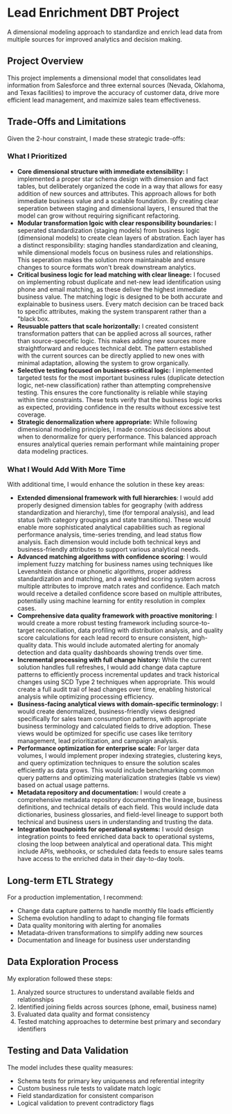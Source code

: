 # Lead Enrichment DBT Project

A dimensional modeling approach to standardize and enrich lead data from multiple sources for improved analytics and decision making.

## Project Overview    

This project implements a dimensional model that consolidates lead information from Salesforce and three external sources (Nevada, Oklahoma, and Texas facilities) to 
improve the accuracy of customer data, drive more efficient lead management, and maximize sales team effectiveness.

## Trade-Offs and Limitations

Given the 2-hour constraint, I made these strategic trade-offs:

### What I Prioritized

- **Core dimensional structure with immediate extensibility:** I implemented a proper
star schema design with dimension and fact tables, but deliberately organized the code in a way that allows for easy addition of new sources and attributes. This approach allows for both immediate business value and a scalable foundation. By creating clear seperation between staging and dimensional layers, I ensured that the model can grow without requiring significant refactoring.
- **Modular transformation lgoic with clear responsibility boundaries:** I seperated 
standardization (staging models) from business logic (dimensional models) to create clean layers of abstration. Each layer has a distinct responsibility: staging handles 
standardization and cleaning, while dimensional models focus on business rules and relationships. This seperation makes the solution more maintainable and ensure changes to source formats won't break downstream analytics.
- **Critical business logic for lead matching with clear lineage:** I focused on implementing robust duplicate and net-new lead identification using phone and email matching, as these deliver the highest immediate business value. The matching logic is designed to be both accurate and explainable to business users. Every match decision can be traced back to specific attributes, making the system transparent rather than a "black box.
- **Reusuable patters that scale horizontally:** I created consistent transformation
patters that can be applied across all sources, rather than source-specefic logic. This makes adding new sources more straightforward and reduces technical debt. The pattern established with the current sources can be directly applied to new ones with minimal adaptation, allowing the system to grow organically.
- **Selective testing focused on business-critical logic:** I implemented targeted tests for the most important business rules (duplicate detection logic, net-new classification) rather than attempting comprehensive testing. This ensures the core functionality is reliable while staying within time constraints. These tests verify that the business logic works as expected, providing confidence in the results without excessive test coverage.
- **Strategic denormalization where appropriate:** While following dimensional modeling principles, I made conscious decisions about when to denormalize for query performance. This balanced approach ensures analytical queries remain performant while maintaining proper data modeling practices.


### What I Would Add With More Time
With additional time, I would enhance the solution in these key areas:

- **Extended dimensional framework with full hierarchies**: I would add properly designed dimension tables for geography (with address standardization and hierarchy), time (for temporal analysis), and lead status (with category groupings and state transitions). These would enable more sophisticated analytical capabilities such as regional performance analysis, time-series trending, and lead status flow analysis. Each dimension would include both technical keys and business-friendly attributes to support various analytical needs.
- **Advanced matching algorithms with confidence scoring**: I would implement fuzzy matching for business names using techniques like Levenshtein distance or phonetic algorithms, proper address standardization and matching, and a weighted scoring system across multiple attributes to improve match rates and confidence. Each match would receive a detailed confidence score based on multiple attributes, potentially using machine learning for entity resolution in complex cases.
- **Comprehensive data quality framework with proactive monitoring**: I would create a more robust testing framework including source-to-target reconciliation, data profiling with distribution analysis, and quality score calculations for each lead record to ensure consistent, high-quality data. This would include automated alerting for anomaly detection and data quality dashboards showing trends over time.
- **Incremental processing with full change history:** While the current solution handles full refreshes, I would add change data capture patterns to efficiently process incremental updates and track historical changes using SCD Type 2 techniques when appropriate. This would create a full audit trail of lead changes over time, enabling historical analysis while optimizing processing efficiency.
- **Business-facing analytical views with domain-specific terminology:** I would create denormalized, business-friendly views designed specifically for sales team consumption patterns, with appropriate business terminology and calculated fields to drive adoption. These views would be optimized for specific use cases like territory management, lead prioritization, and campaign analysis.
- **Performance optimization for enterprise scale:** For larger data volumes, I would implement proper indexing strategies, clustering keys, and query optimization techniques to ensure the solution scales efficiently as data grows. This would include benchmarking common query patterns and optimizing materialization strategies (table vs view) based on actual usage patterns.
- **Metadata repository and documentation:** I would create a comprehensive metadata repository documenting the lineage, business definitions, and technical details of each field. This would include data dictionaries, business glossaries, and field-level lineage to support both technical and business users in understanding and trusting the data.
- **Integration touchpoints for operational systems:** I would design integration points to feed enriched data back to operational systems, closing the loop between analytical and operational data. This might include APIs, webhooks, or scheduled data feeds to ensure sales teams have access to the enriched data in their day-to-day tools.

## Long-term ETL Strategy

For a production implementation, I recommend:

- Change data capture patterns to handle monthly file loads efficiently
- Schema evolution handling to adapt to changing file formats
- Data quality monitoring with alerting for anomalies
- Metadata-driven transformations to simplify adding new sources
- Documentation and lineage for business user understanding

## Data Exploration Process

My exploration followed these steps:

1. Analyzed source structures to understand available fields and relationships
2. Identified joining fields across sources (phone, email, business name)
3. Evaluated data quality and format consistency
4. Tested matching approaches to determine best primary and secondary identifiers

## Testing and Data Validation

The model includes these quality measures:

- Schema tests for primary key uniqueness and referential integrity
- Custom business rule tests to validate match logic
- Field standardization for consistent comparison
- Logical validation to prevent contradictory flags



